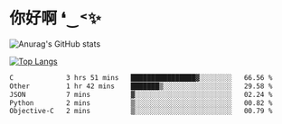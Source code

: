 # 你好啊 ❛‿˂✨

![Anurag's GitHub stats](https://github-readme-stats.vercel.app/api?username=ZombieFly&count_private=true&show_icons=true)

[![Top Langs](https://github-readme-stats.vercel.app/api/top-langs/?username=ZombieFly&layout=compact&count_private=true&hide=Ruby,makefile)](https://github.com/anuraghazra/github-readme-stats)

<!--START_SECTION:waka-->

```txt
C             3 hrs 51 mins   ████████████████▓░░░░░░░░   66.56 %
Other         1 hr 42 mins    ███████▒░░░░░░░░░░░░░░░░░   29.58 %
JSON          7 mins          ▓░░░░░░░░░░░░░░░░░░░░░░░░   02.24 %
Python        2 mins          ▒░░░░░░░░░░░░░░░░░░░░░░░░   00.82 %
Objective-C   2 mins          ▒░░░░░░░░░░░░░░░░░░░░░░░░   00.79 %
```

<!--END_SECTION:waka-->
